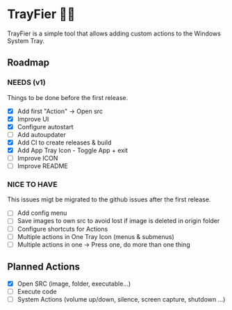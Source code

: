# TrayFier 🧙‍♂️

TrayFier is a simple tool that allows adding custom actions to the Windows System Tray.

## Roadmap

### NEEDS (v1)

Things to be done before the first release.

- [x] Add first "Action" -> Open src
- [x] Improve UI
- [x] Configure autostart
- [ ] Add autoupdater
- [x] Add CI to create releases & build
- [x] Add App Tray Icon - Toggle App + exit
- [ ] Improve ICON
- [ ] Improve README

### NICE TO HAVE

This issues migt be migrated to the github issues after the first release.

- [ ] Add config menu
- [ ] Save images to own src to avoid lost if image is deleted in origin folder
- [ ] Configure shortcuts for Actions
- [ ] Multiple actions in One Tray Icon (menus & submenus)
- [ ] Multiple actions in one -> Press one, do more than one thing

## Planned Actions

- [x] Open SRC (image, folder, executable...)
- [ ] Execute code
- [ ] System Actions (volume up/down, silence, screen capture, shutdown ...)

